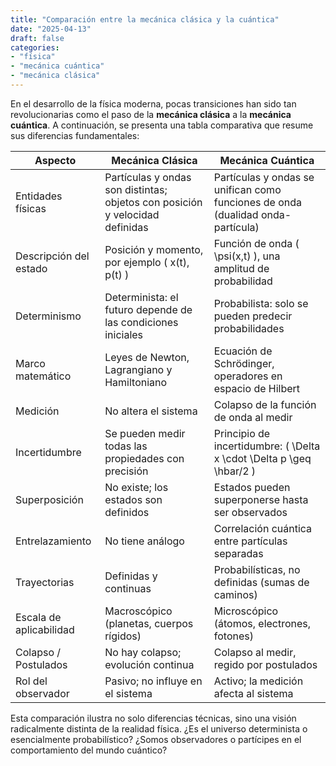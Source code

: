 ```yaml
---
title: "Comparación entre la mecánica clásica y la cuántica"
date: "2025-04-13"
draft: false
categories: 
- "física"
- "mecánica cuántica"
- "mecánica clásica"
---
```


En el desarrollo de la física moderna, pocas transiciones han sido tan revolucionarias como el paso de la **mecánica clásica** a la **mecánica cuántica**. A continuación, se presenta una tabla comparativa que resume sus diferencias fundamentales:

| **Aspecto**                | **Mecánica Clásica**                                                    | **Mecánica Cuántica**                                                       |
|---------------------------|-------------------------------------------------------------------------|------------------------------------------------------------------------------|
| Entidades físicas         | Partículas y ondas son distintas; objetos con posición y velocidad definidas | Partículas y ondas se unifican como funciones de onda (dualidad onda-partícula) |
| Descripción del estado    | Posición y momento, por ejemplo \( x(t), p(t) \)                        | Función de onda \( \psi(x,t) \), una amplitud de probabilidad               |
| Determinismo              | Determinista: el futuro depende de las condiciones iniciales            | Probabilista: solo se pueden predecir probabilidades                        |
| Marco matemático          | Leyes de Newton, Lagrangiano y Hamiltoniano                             | Ecuación de Schrödinger, operadores en espacio de Hilbert                   |
| Medición                  | No altera el sistema                                                    | Colapso de la función de onda al medir                                      |
| Incertidumbre             | Se pueden medir todas las propiedades con precisión                     | Principio de incertidumbre: \( \Delta x \cdot \Delta p \geq \hbar/2 \)     |
| Superposición             | No existe; los estados son definidos                                    | Estados pueden superponerse hasta ser observados                            |
| Entrelazamiento           | No tiene análogo                                                        | Correlación cuántica entre partículas separadas                             |
| Trayectorias              | Definidas y continuas                                                   | Probabilísticas, no definidas (sumas de caminos)                            |
| Escala de aplicabilidad   | Macroscópico (planetas, cuerpos rígidos)                                | Microscópico (átomos, electrones, fotones)                                  |
| Colapso / Postulados      | No hay colapso; evolución continua                                      | Colapso al medir, regido por postulados                                     |
| Rol del observador        | Pasivo; no influye en el sistema                                        | Activo; la medición afecta al sistema                                       |


Esta comparación ilustra no solo diferencias técnicas, sino una visión radicalmente distinta de la realidad física. ¿Es el universo determinista o esencialmente probabilístico? ¿Somos observadores o partícipes en el comportamiento del mundo cuántico?
